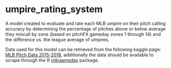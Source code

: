 # umpire_rating_system
A model created to evaluate and rate each MLB umpire on their pitch calling accuracy by determining the percentage of pitches above or below average they miscall by zone (based on pitchFX gameday zones 1 through 14) and the difference vs. the league average of umpires.

Data used for this model can be retrieved from the following kaggle page: [MLB Pitch Data 2015-2018](https://www.kaggle.com/pschale/mlb-pitch-data-20152018), additionally the data should be available to scrape through the R [mlbgameday](https://github.com/keberwein/mlbgameday) package.
